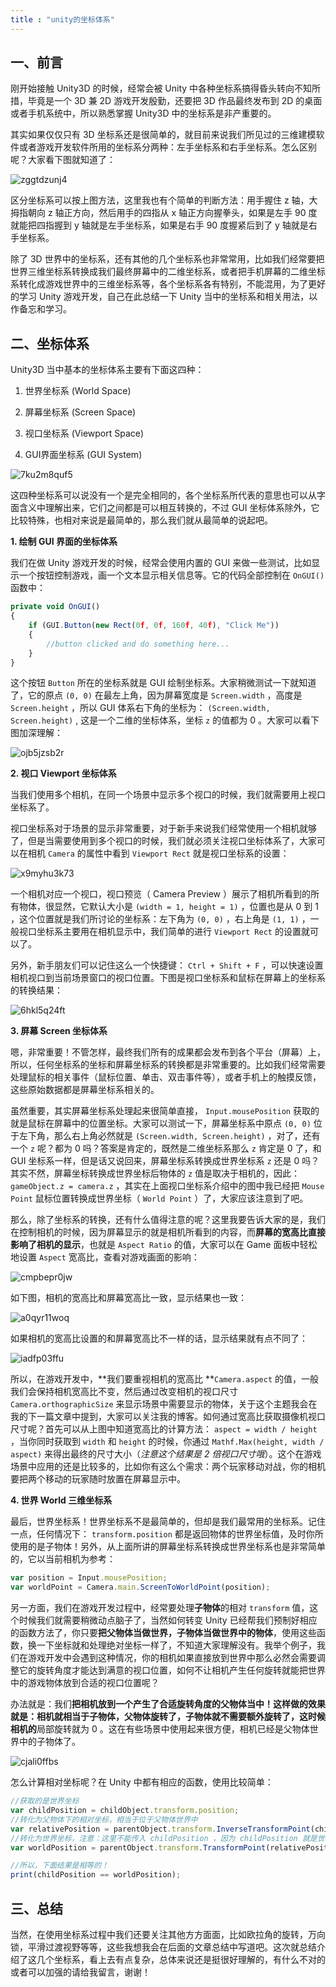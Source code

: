 ```yaml
---
title : "unity的坐标体系"
---
```


## 一、前言

刚开始接触 Unity3D 的时候，经常会被 Unity 中各种坐标系搞得昏头转向不知所措，毕竟是一个 3D 兼 2D 游戏开发殷勤，还要把 3D 作品最终发布到 2D 的桌面或者手机系统中，所以熟悉掌握 Unity3D 中的坐标系是非产重要的。

其实如果仅仅只有 3D 坐标系还是很简单的，就目前来说我们所见过的三维建模软件或者游戏开发软件所用的坐标系分两种：左手坐标系和右手坐标系。怎么区别呢？大家看下图就知道了：

![zggtdzunj4](../../public/images/2020-07-01-unity-coordinate/zggtdzunj4.jpeg)

区分坐标系可以按上图方法，这里我也有个简单的判断方法：用手握住 z 轴，大拇指朝向 z 轴正方向，然后用手的四指从 x 轴正方向握拳头，如果是左手 90 度就能把四指握到 y 轴就是左手坐标系，如果是右手 90 度握紧后到了 y 轴就是右手坐标系。

除了 3D 世界中的坐标系，还有其他的几个坐标系也非常常用，比如我们经常要把世界三维坐标系转换成我们最终屏幕中的二维坐标系，或者把手机屏幕的二维坐标系转化成游戏世界中的三维坐标系等，各个坐标系各有特别，不能混用，为了更好的学习 Unity 游戏开发，自己在此总结一下 Unity 当中的坐标系和相关用法，以作备忘和学习。

## 二、坐标体系

Unity3D 当中基本的坐标体系主要有下面这四种：

1. 世界坐标系 (World Space)

2. 屏幕坐标系 (Screen Space)

3. 视口坐标系 (Viewport Space)

4. GUI界面坐标系 (GUI System)

![7ku2m8quf5](../../public/images/2020-07-01-unity-coordinate/7ku2m8quf5.jpeg)

这四种坐标系可以说没有一个是完全相同的，各个坐标系所代表的意思也可以从字面含义中理解出来，它们之间都是可以相互转换的，不过 GUI 坐标体系除外，它比较特殊，也相对来说是最简单的，那么我们就从最简单的说起吧。

**1\. 绘制 GUI 界面的坐标体系**

我们在做 Unity 游戏开发的时候，经常会使用内置的 GUI 来做一些测试，比如显示一个按钮控制游戏，画一个文本显示相关信息等。它的代码全部控制在 `OnGUI()` 函数中：

```javascript
private void OnGUI()
{
    if (GUI.Button(new Rect(0f, 0f, 160f, 40f), "Click Me"))
    {
        //button clicked and do something here...
    }
}
```

这个按钮 `Button` 所在的坐标系就是 GUI 绘制坐标系。大家稍微测试一下就知道了，它的原点 `(0, 0)` 在最左上角，因为屏幕宽度是 `Screen.width` ，高度是 `Screen.height` ，所以 GUI 体系右下角的坐标为： `(Screen.width, Screen.height)` , 这是一个二维的坐标体系，坐标 `z` 的值都为 0 。大家可以看下图加深理解：

![ojb5jzsb2r](../../public/images/2020-07-01-unity-coordinate/ojb5jzsb2r.jpeg)

**2\. 视口 Viewport 坐标体系**

当我们使用多个相机，在同一个场景中显示多个视口的时候，我们就需要用上视口坐标系了。

视口坐标系对于场景的显示非常重要，对于新手来说我们经常使用一个相机就够了，但是当需要使用到多个视口的时候，我们就必须关注视口坐标体系了，大家可以在相机 `Camera` 的属性中看到 `Viewport Rect` 就是视口坐标系的设置：

![x9myhu3k73](../../public/images/2020-07-01-unity-coordinate/x9myhu3k73.jpeg)

一个相机对应一个视口，视口预览（ Camera Preview ）展示了相机所看到的所有物体，很显然，它默认大小是 `(width = 1, height = 1)` ，位置也是从 0 到 1 ，这个位置就是我们所讨论的坐标系：左下角为 `(0, 0)` ，右上角是 `(1, 1)` ，一般视口坐标系主要用在相机显示中，我们简单的进行 `Viewport Rect` 的设置就可以了。

另外，新手朋友们可以记住这么一个快捷键： `Ctrl + Shift + F` ，可以快速设置相机视口到当前场景窗口的视口位置。下图是视口坐标系和鼠标在屏幕上的坐标系的转换结果：

![6hkl5q24ft](../../public/images/2020-07-01-unity-coordinate/6hkl5q24ft.jpeg)

**3\. 屏幕 Screen 坐标体系**

嗯，非常重要！不管怎样，最终我们所有的成果都会发布到各个平台（屏幕）上，所以，任何坐标系的坐标和屏幕坐标系的转换都是非常重要的。比如我们经常需要处理鼠标的相关事件（鼠标位置、单击、双击事件等），或者手机上的触摸反馈，这些原始数据都是屏幕坐标系相关的。

虽然重要，其实屏幕坐标系处理起来很简单直接， `Input.mousePosition` 获取的就是鼠标在屏幕中的位置坐标。大家可以测试一下，屏幕坐标系中原点 `(0, 0)` 位于左下角，那么右上角必然就是 `(Screen.width, Screen.height)` ，对了，还有一个 `z` 呢？都为 0 吗？答案是肯定的，既然是二维坐标系那么 `z` 肯定是 0 了，和 GUI 坐标系一样，但是话又说回来，屏幕坐标系转换成世界坐标系 `z` 还是 0 吗？其实不然，屏幕坐标转换成世界坐标后物体的 `z` 值是取决于相机的，因此： `gameObject.z = camera.z` ，其实在上面视口坐标系介绍中的图中我已经把 `Mouse Point` 鼠标位置转换成世界坐标（ `World Point` ）了，大家应该注意到了吧。

那么，除了坐标系的转换，还有什么值得注意的呢？这里我要告诉大家的是，我们在控制相机的时候，因为屏幕显示的就是相机所看到的内容，而**屏幕的宽高比直接影响了相机的显示**，也就是 `Aspect Ratio` 的值，大家可以在 Game 面板中轻松地设置 `Aspect` 宽高比，查看对游戏画面的影响：

![cmpbepr0jw](../../public/images/2020-07-01-unity-coordinate/cmpbepr0jw.jpeg)

如下图，相机的宽高比和屏幕宽高比一致，显示结果也一致：

![a0qyr11woq](../../public/images/2020-07-01-unity-coordinate/a0qyr11woq.jpeg)

如果相机的宽高比设置的和屏幕宽高比不一样的话，显示结果就有点不同了：

![iadfp03ffu](../../public/images/2020-07-01-unity-coordinate/iadfp03ffu.jpeg)

所以，在游戏开发中，\*\*我们要重视相机的宽高比 \*\*`Camera.aspect` 的值，一般我们会保持相机宽高比不变，然后通过改变相机的视口尺寸 `Camera.orthographicSize` 来显示场景中需要显示的物体，关于这个主题我会在我的下一篇文章中提到，大家可以关注我的博客。如何通过宽高比获取摄像机视口尺寸呢？首先可以从上图中知道宽高比的计算方法： `aspect = width / height` ，当你同时获取到 `width` 和 `height` 的时候，你通过 `Mathf.Max(height, width / aspect)` 来得出最终的尺寸大小（*注意这个结果是 2 倍视口尺寸哦*）。这个在游戏场景中应用的还是比较多的，比如你有这么个需求：两个玩家移动对战，你的相机要把两个移动的玩家随时放置在屏幕显示中。

**4\. 世界 World 三维坐标系**

最后，世界坐标系！世界坐标系不是最简单的，但却是我们最常用的坐标系。记住一点，任何情况下： `transform.position` 都是返回物体的世界坐标值，及时你所使用的是子物体！另外，从上面所讲的屏幕坐标系转换成世界坐标系也是非常简单的，它以当前相机为参考：

```javascript
var position = Input.mousePosition;
var worldPoint = Camera.main.ScreenToWorldPoint(position);
```

另一方面，我们在游戏开发过程中，经常要处理**子物体**的相对 `transform` 值，这个时候我们就需要稍微动点脑子了，当然如何转变 Unity 已经帮我们预制好相应的函数方法了，你只要**把父物体当做世界，子物体当做世界中的物体**，使用这些函数，换一下坐标就和处理绝对坐标一样了，不知道大家理解没有。我举个例子，我们在游戏开发中会遇到这种情况，你的相机如果直接放到世界中那么必然会需要调整它的旋转角度才能达到满意的视口位置，如何不让相机产生任何旋转就能把世界中的游戏物体放到合适的视口位置呢？

办法就是：我们**把相机放到一个产生了合适旋转角度的父物体当中！这样做的效果就是：相机就相当于子物体，父物体旋转了，子物体就不需要额外旋转了，这时候相机的**局部旋转就为 0 。这在有些场景中使用起来很方便，相机已经是父物体世界中的子物体了。

![cjali0ffbs](../../public/images/2020-07-01-unity-coordinate/cjali0ffbs.jpeg)

怎么计算相对坐标呢？在 Unity 中都有相应的函数，使用比较简单：

```javascript
//获取的是世界坐标
var childPosition = childObject.transform.position;
//转化为父物体下的相对坐标，相当于位于父物体世界中
var relativePosition = parentObject.transform.InverseTransformPoint(childPosition);
//转化为世界坐标，注意：这里不能传入 childPosition ，因为 childPosition 就是世界坐标
var worldPosition = parentObject.transform.TransformPoint(relativePosition);

//所以，下面结果是相等的！
print(childPosition == worldPosition);
```

## 三、总结

当然，在使用坐标系过程中我们还要关注其他方方面面，比如欧拉角的旋转，万向锁，平滑过渡视野等等，这些我想我会在后面的文章总结中写道吧。这次就总结介绍了这几个坐标系，看上去有点复杂，总体来说还是挺很好理解的，有什么不对的或者可以加强的请给我留言，谢谢！